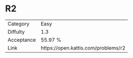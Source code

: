 # R2

<table>
    <tr>
        <td>Category</td>
        <td>Easy</td>
    </tr>
    <tr>
        <td>Diffulty</td>
        <td>1.3</td>
    </tr>
    <tr>
        <td>Acceptance</td>
        <td>55.97 %</td>
    </tr>
    <tr>
        <td>Link</td>
        <td>https://open.kattis.com/problems/r2</td>
    </tr>
</table>